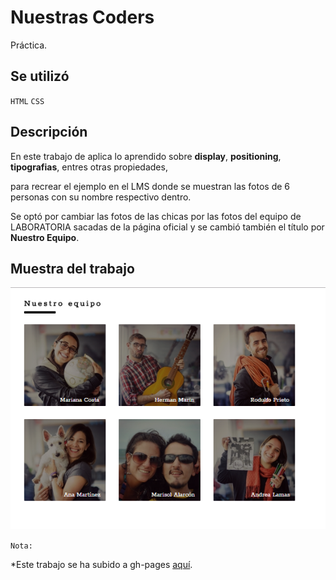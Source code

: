 # Nuestras Coders

Práctica.

## Se utilizó

`HTML`   `CSS`

## Descripción

En este trabajo de aplica lo aprendido sobre **display**, **positioning**, **tipografias**, entres otras propiedades,

para recrear el ejemplo en el LMS donde se muestran las fotos de 6 personas con su nombre respectivo dentro.

Se optó por cambiar las fotos de las chicas por las fotos del equipo de LABORATORIA sacadas de la página oficial y se cambió también
el título por **Nuestro Equipo**.

## Muestra del trabajo

![Header de la página](assets/docs/equipo.png)

`Nota:`

*Este trabajo se ha subido a gh-pages [aquí](https://yaniraab.github.io/nuestras-coders-listo/).
